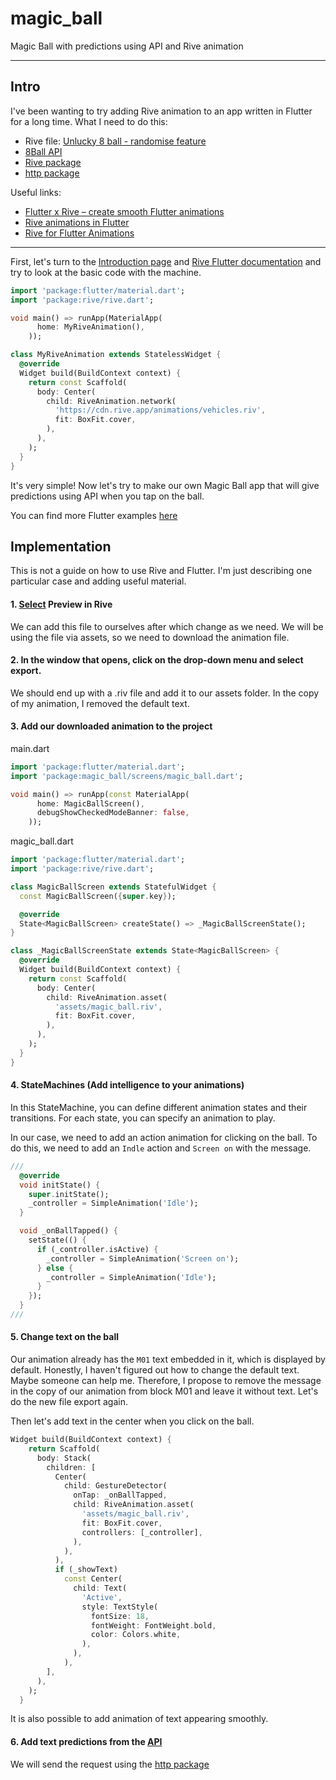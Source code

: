 # magic_ball

Magic Ball with predictions using API and Rive animation

---
## Intro

I've been wanting to try adding Rive animation to an app written in Flutter for a long time. What I need to do this:
- Rive file: [Unlucky 8 ball - randomise feature](https://rive.app/community/files/9961-18989-unlucky-8-ball-randomise-feature/)
- [8Ball API](https://www.eightballapi.com/docs)
- [Rive package](https://pub.dev/packages/rive/install)
- [http package](https://pub.dev/packages/http)

Useful links:
- [Flutter x Rive – create smooth Flutter animations](https://applover.com/blog/flutter-x-rive-create-smooth-flutter-animations/)
- [Rive animations in Flutter](https://www.geeksforgeeks.org/rive-animations-in-flutter/)
- [Rive for Flutter Animations](https://medium.com/@RotenKiwi/rive-for-flutter-animations-a99bfdd8f6cc)

---

First, let's turn to the [Introduction page](https://help.rive.app/) and [Rive Flutter documentation](https://help.rive.app/runtimes/overview/flutter) and try to look at the basic code with the machine.

```dart
import 'package:flutter/material.dart';
import 'package:rive/rive.dart';

void main() => runApp(MaterialApp(
      home: MyRiveAnimation(),
    ));

class MyRiveAnimation extends StatelessWidget {
  @override
  Widget build(BuildContext context) {
    return const Scaffold(
      body: Center(
        child: RiveAnimation.network(
          'https://cdn.rive.app/animations/vehicles.riv',
          fit: BoxFit.cover,
        ),
      ),
    );
  }
}
```

It's very simple! Now let's try to make our own Magic Ball app that will give predictions using API when you tap on the ball.

You can find more Flutter examples [here](https://github.com/rive-app/rive-flutter/blob/master/example/lib/main.dart)

## Implementation

This is not a guide on how to use Rive and Flutter. I'm just describing one particular case and adding useful material.

#### 1. [Select](https://rive.app/community/files/9961-18989-unlucky-8-ball-randomise-feature/) Preview in Rive

We can add this file to ourselves after which change as we need. 
We will be using the file via assets, so we need to download the animation file.

#### 2. In the window that opens, click on the drop-down menu and select export.

We should end up with a .riv file and add it to our assets folder. In the copy of my animation, I removed the default text.

#### 3. Add our downloaded animation to the project

main.dart
```dart 
import 'package:flutter/material.dart';
import 'package:magic_ball/screens/magic_ball.dart';

void main() => runApp(const MaterialApp(
      home: MagicBallScreen(),
      debugShowCheckedModeBanner: false,
    ));

```

magic_ball.dart
``` dart
import 'package:flutter/material.dart';
import 'package:rive/rive.dart';

class MagicBallScreen extends StatefulWidget {
  const MagicBallScreen({super.key});

  @override
  State<MagicBallScreen> createState() => _MagicBallScreenState();
}

class _MagicBallScreenState extends State<MagicBallScreen> {
  @override
  Widget build(BuildContext context) {
    return const Scaffold(
      body: Center(
        child: RiveAnimation.asset(
          'assets/magic_ball.riv',
          fit: BoxFit.cover,
        ),
      ),
    );
  }
}

```

#### 4. StateMachines (Add intelligence to your animations)

In this StateMachine, you can define different animation states and their transitions. For each state, you can specify an animation to play.

In our case, we need to add an action animation for clicking on the ball. To do this, we need to add an `Indle` action and `Screen on` with the message.

```dart
///
  @override
  void initState() {
    super.initState();
    _controller = SimpleAnimation('Idle');
  }

  void _onBallTapped() {
    setState(() {
      if (_controller.isActive) {
        _controller = SimpleAnimation('Screen on');
      } else {
        _controller = SimpleAnimation('Idle');
      }
    });
  }
///
```

#### 5. Change text on the ball

Our animation already has the `M01` text embedded in it, which is displayed by default. Honestly, I haven't figured out how to change the default text. Maybe someone can help me. Therefore, I propose to remove the message in the copy of our animation from block M01 and leave it without text. Let's do the new file export again.

Then let's add text in the center when you click on the ball.

```dart
Widget build(BuildContext context) {
    return Scaffold(
      body: Stack(
        children: [
          Center(
            child: GestureDetector(
              onTap: _onBallTapped,
              child: RiveAnimation.asset(
                'assets/magic_ball.riv',
                fit: BoxFit.cover,
                controllers: [_controller],
              ),
            ),
          ),
          if (_showText)
            const Center(
              child: Text(
                'Active',
                style: TextStyle(
                  fontSize: 18,
                  fontWeight: FontWeight.bold,
                  color: Colors.white,
                ),
              ),
            ),
        ],
      ),
    );
  }
```

It is also possible to add animation of text appearing smoothly. 

#### 6. Add text predictions from the [API](https://www.eightballapi.com/docs)

We will send the request using the [http package](https://pub.dev/packages/http)



